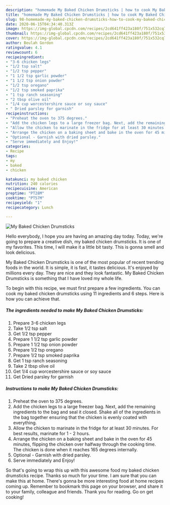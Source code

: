 ```yaml
---
description: "homemade My Baked Chicken Drumsticks | how to cook My Baked Chicken Drumsticks"
title: "homemade My Baked Chicken Drumsticks | how to cook My Baked Chicken Drumsticks"
slug: 98-homemade-my-baked-chicken-drumsticks-how-to-cook-my-baked-chicken-drumsticks
date: 2020-06-15T04:34:40.313Z
image: https://img-global.cpcdn.com/recipes/2cd641ff423a180f/751x532cq70/my-baked-chicken-drumsticks-recipe-main-photo.jpg
thumbnail: https://img-global.cpcdn.com/recipes/2cd641ff423a180f/751x532cq70/my-baked-chicken-drumsticks-recipe-main-photo.jpg
cover: https://img-global.cpcdn.com/recipes/2cd641ff423a180f/751x532cq70/my-baked-chicken-drumsticks-recipe-main-photo.jpg
author: Beulah Gordon
ratingvalue: 4.1
reviewcount: 6
recipeingredient:
- "3-6 chicken legs"
- "1/2 tsp salt"
- "1/2 tsp pepper"
- "1 1/2 tsp garlic powder"
- "1 1/2 tsp onion powder"
- "1/2 tsp oregano"
- "1/2 tsp smoked paprika"
- "1 tsp ranch seasoning"
- "2 tbsp olive oil"
- "1/4 cup worcestershire sauce or soy sauce"
- " Dried parsley for garnish"
recipeinstructions:
- "Preheat the oven to 375 degrees."
- "Add the chicken legs to a large freezer bag. Next, add the remaining ingredients to the bag and seal it closed. Shake all of the ingredients in the bag together ensuring that the chicken is evenly coated with everything."
- "Allow the chicken to marinate in the fridge for at least 30 minutes. For best results, marinate for 1 - 2 hours."
- "Arrange the chicken on a baking sheet and bake in the oven for 45 minutes, flipping the chicken over halfway through the cooking time. The chicken is done when it reaches 165 degrees internally."
- "Optional - Garnish with dried parsley."
- "Serve immediately and Enjoy!"
categories:
- Recipe
tags:
- my
- baked
- chicken

katakunci: my baked chicken 
nutrition: 240 calories
recipecuisine: American
preptime: "PT28M"
cooktime: "PT57M"
recipeyield: "1"
recipecategory: Lunch

---
```



![My Baked Chicken Drumsticks](https://img-global.cpcdn.com/recipes/2cd641ff423a180f/751x532cq70/my-baked-chicken-drumsticks-recipe-main-photo.jpg)

Hello everybody, I hope you are having an amazing day today. Today, we're going to prepare a creative dish, my baked chicken drumsticks. It is one of my favorites. This time, I will make it a little bit tasty. This is gonna smell and look delicious.



My Baked Chicken Drumsticks is one of the most popular of recent trending foods in the world. It is simple, it is fast, it tastes delicious. It's enjoyed by millions every day. They are nice and they look fantastic. My Baked Chicken Drumsticks is something that I have loved my whole life.


To begin with this recipe, we must first prepare a few ingredients. You can cook my baked chicken drumsticks using 11 ingredients and 6 steps. Here is how you can achieve that.

<!--inarticleads1-->

##### The ingredients needed to make My Baked Chicken Drumsticks:

1. Prepare 3-6 chicken legs
1. Take 1/2 tsp salt
1. Get 1/2 tsp pepper
1. Prepare 1 1/2 tsp garlic powder
1. Prepare 1 1/2 tsp onion powder
1. Prepare 1/2 tsp oregano
1. Prepare 1/2 tsp smoked paprika
1. Get 1 tsp ranch seasoning
1. Take 2 tbsp olive oil
1. Get 1/4 cup worcestershire sauce or soy sauce
1. Get  Dried parsley for garnish




<!--inarticleads2-->

##### Instructions to make My Baked Chicken Drumsticks:

1. Preheat the oven to 375 degrees.
1. Add the chicken legs to a large freezer bag. Next, add the remaining ingredients to the bag and seal it closed. Shake all of the ingredients in the bag together ensuring that the chicken is evenly coated with everything.
1. Allow the chicken to marinate in the fridge for at least 30 minutes. For best results, marinate for 1 - 2 hours.
1. Arrange the chicken on a baking sheet and bake in the oven for 45 minutes, flipping the chicken over halfway through the cooking time. The chicken is done when it reaches 165 degrees internally.
1. Optional - Garnish with dried parsley.
1. Serve immediately and Enjoy!




So that's going to wrap this up with this awesome food my baked chicken drumsticks recipe. Thanks so much for your time. I am sure that you can make this at home. There's gonna be more interesting food at home recipes coming up. Remember to bookmark this page on your browser, and share it to your family, colleague and friends. Thank you for reading. Go on get cooking!
